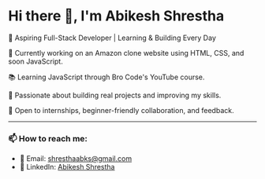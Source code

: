 # Hi there 👋, I'm Abikesh Shrestha 

🚀 Aspiring Full-Stack Developer | Learning & Building Every Day

🔨 Currently working on an Amazon clone website using HTML, CSS, and soon JavaScript.

📚 Learning JavaScript through Bro Code's YouTube course.

🌱 Passionate about building real projects and improving my skills.

🤝 Open to internships, beginner-friendly collaboration, and feedback.

---

### 📫 How to reach me:
- 📧 Email: shresthaabks@gmail.com
- 💼 LinkedIn: [Abikesh Shrestha](https://www.linkedin.com/in/abikesh-shrestha-7b6bb1361/)

<!--
**abks-codes/abks-codes** is a ✨ _special_ ✨ repository because its `README.md` (this file) appears on your GitHub profile.

Here are some ideas to get you started:

- 🔭 I’m currently working on ...
- 🌱 I’m currently learning ...
- 👯 I’m looking to collaborate on ...
- 🤔 I’m looking for help with ...
- 💬 Ask me about ...
- 📫 How to reach me: ...
- 😄 Pronouns: ...
- ⚡ Fun fact: ...
-->
